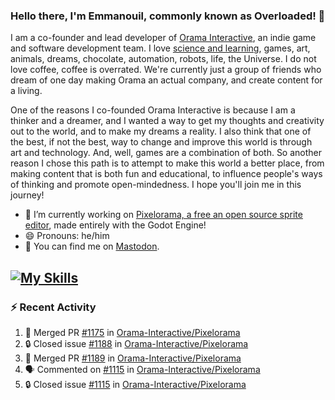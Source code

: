 ### Hello there, I'm Emmanouil, commonly known as Overloaded! 👋
I am a co-founder and lead developer of [Orama Interactive](https://www.oramainteractive.com/), an indie game and software development team. I love [science and learning](https://github.com/OverloadedOrama/KnowledgeBase), games, art, animals, dreams, chocolate, automation, robots, life, the Universe. I do not love coffee, coffee is overrated. We're currently just a group of friends who dream of one day making Orama an actual company, and create content for a living.

One of the reasons I co-founded Orama Interactive is because I am a thinker and a dreamer, and I wanted a way to get my thoughts and creativity out to the world, and to make my dreams a reality. I also think that one of the best, if not the best, way to change and improve this world is through art and technology. And, well, games are a combination of both. So another reason I chose this path is to attempt to make this world a better place, from making content that is both fun and educational, to influence people's ways of thinking and promote open-mindedness. I hope you'll join me in this journey!

- 🔭 I’m currently working on [Pixelorama, a free an open source sprite editor](https://github.com/Orama-Interactive/Pixelorama), made entirely with the Godot Engine!
- 😄 Pronouns: he/him
- 🐘 You can find me on <a rel="me" href="https://mastodon.social/@Overloaded">Mastodon</a>.

[![My Skills](https://skillicons.dev/icons?i=godot,py,cpp,cs,git,linux,html)](https://skillicons.dev)
---

### :zap: Recent Activity

<!--START_SECTION:activity-->
1. 🎉 Merged PR [#1175](https://github.com/Orama-Interactive/Pixelorama/pull/1175) in [Orama-Interactive/Pixelorama](https://github.com/Orama-Interactive/Pixelorama)
2. 🔒 Closed issue [#1188](https://github.com/Orama-Interactive/Pixelorama/issues/1188) in [Orama-Interactive/Pixelorama](https://github.com/Orama-Interactive/Pixelorama)
3. 🎉 Merged PR [#1189](https://github.com/Orama-Interactive/Pixelorama/pull/1189) in [Orama-Interactive/Pixelorama](https://github.com/Orama-Interactive/Pixelorama)
4. 🗣 Commented on [#1115](https://github.com/Orama-Interactive/Pixelorama/issues/1115#issuecomment-2713892459) in [Orama-Interactive/Pixelorama](https://github.com/Orama-Interactive/Pixelorama)
5. 🔒 Closed issue [#1115](https://github.com/Orama-Interactive/Pixelorama/issues/1115) in [Orama-Interactive/Pixelorama](https://github.com/Orama-Interactive/Pixelorama)
<!--END_SECTION:activity-->

<!--
**OverloadedOrama/OverloadedOrama** is a ✨ _special_ ✨ repository because its `README.md` (this file) appears on your GitHub profile.

Here are some ideas to get you started:

- 👯 I’m looking to collaborate on ...
- 🤔 I’m looking for help with ...
- 💬 Ask me about ...
- 📫 How to reach me: ...
- ⚡ Fun fact: ...
-->
